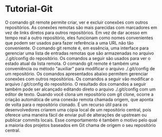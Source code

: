 # Tutorial-Git 
O comando git remote permite criar, ver e excluir conexões com outros repositórios. As conexões remotas são mais parecidas com marcadores em vez de links diretos para outros repositórios. Em vez de dar acesso em tempo real a outro repositório, eles funcionam como nomes convenientes que podem ser usados para fazer referência a uma URL não tão conveniente.
O comando git remote é, em essência, uma interface para gerenciar uma lista de entradas remotas que são armazenadas no arquivo ./.git/config do repositório. Os comandos a seguir são usados para ver o estado atual da lista remota.
O comando git remote é também uma conveniência ou método "auxiliar" para modificar o arquivo ./.git/config de um repositório. Os comandos apresentados abaixo permitem gerenciar conexões com outros repositórios. Os comandos a seguir vão modificar o arquivo /.git/config do repositório. O resultado dos comandos a seguir também pode ser alcançado editando direto o arquivo ./.git/config com um editor de texto.
Quando você clona um repositório com git clone, ocorre a criação automática de uma conexão remota chamada origem, que aponta de volta para o repositório clonado. É um recurso útil para os desenvolvedores criarem uma cópia local de um repositório central, pois oferece uma maneira fácil de enviar pull de alterações de upstream ou publicar commits locais. Esse comportamento é também o motivo pelo qual a maioria dos projetos baseados em Git chama de origem o seu repositório central.